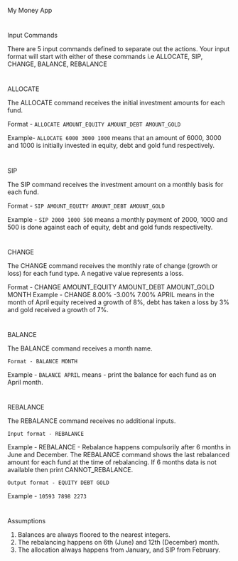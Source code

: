 My Money App

#
Input Commands

There are 5 input commands defined to separate out the actions. Your input format will start with either of these commands i.e ALLOCATE, SIP, CHANGE, BALANCE, REBALANCE

#
ALLOCATE

The ALLOCATE command receives the initial investment amounts for each fund.

Format - `ALLOCATE AMOUNT_EQUITY AMOUNT_DEBT AMOUNT_GOLD`

Example- `ALLOCATE 6000 3000 1000` means that an amount of 6000, 3000 and 1000 is initially invested in equity, debt and gold fund respectively.

#
SIP

The SIP command receives the investment amount on a monthly basis for each fund.

Format - `SIP AMOUNT_EQUITY AMOUNT_DEBT AMOUNT_GOLD`

Example - `SIP 2000 1000 500` means a monthly payment of 2000, 1000 and 500 is done against each of equity, debt and gold funds respectivelty.


#
CHANGE

The CHANGE command receives the monthly rate of change (growth or loss) for each fund type. A negative value represents a loss.

Format - CHANGE AMOUNT_EQUITY AMOUNT_DEBT AMOUNT_GOLD MONTH
Example - CHANGE 8.00% -3.00% 7.00% APRIL means in the month of April equity received a growth of 8%, debt has taken a loss by 3% and gold received a growth of 7%.


#
BALANCE

The BALANCE command receives a month name.

`Format - BALANCE MONTH`

Example - `BALANCE APRIL` means - print the balance for each fund as on April month.


#
REBALANCE

The REBALANCE command receives no additional inputs.

`Input format - REBALANCE`

Example - REBALANCE - Rebalance happens compulsorily after 6 months in June and December. The REBALANCE command shows the last rebalanced amount for each fund at the time of rebalancing. If 6 months data is not available then print CANNOT_REBALANCE.

`Output format - EQUITY DEBT GOLD`

Example - `10593 7898 2273`


#
Assumptions
1. Balances are always floored to the nearest integers.
2. The rebalancing happens on 6th (June) and 12th (December) month.
3. The allocation always happens from January, and SIP from February.